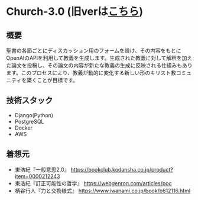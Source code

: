 # Church-3.0 (旧verは[こちら](https://github.com/y-matsuno525/Church-2.0))
## 概要
聖書の各節ごとにディスカッション用のフォームを設け、その内容をもとにOpenAIのAPIを利用して教義を生成します。生成された教義に対して解釈を加えた論文を投稿し、その論文の内容が新たな教義の生成に反映される仕組みもあります。このプロセスにより、教義が動的に変化する新しい形のキリスト教コミュニティを築くことが目標です。
## 技術スタック
- Django(Python)
- PostgreSQL
- Docker
- AWS
## 着想元
- 東浩紀『一般意思2.0』
  https://bookclub.kodansha.co.jp/product?item=0000212243
- 東浩紀『訂正可能性の哲学』
  https://webgenron.com/articles/poc  
- 柄谷行人『力と交換様式』
  https://www.iwanami.co.jp/book/b612116.html
